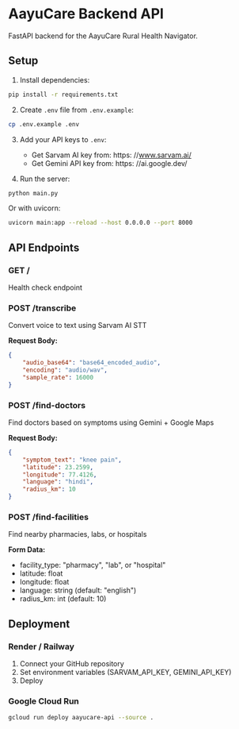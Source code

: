 # AayuCare Backend API

FastAPI backend for the AayuCare Rural Health Navigator.

## Setup

1. Install dependencies:
```bash
pip install -r requirements.txt
```

2. Create `.env` file from `.env.example`:
```bash
cp .env.example .env
```

3. Add your API keys to `.env`:
   - Get Sarvam AI key from: https: //www.sarvam.ai/
   - Get Gemini API key from: https: //ai.google.dev/

4. Run the server:
```bash
python main.py
```

Or with uvicorn:
```bash
uvicorn main:app --reload --host 0.0.0.0 --port 8000
```

## API Endpoints

### GET /
Health check endpoint

### POST /transcribe
Convert voice to text using Sarvam AI STT

**Request Body:**
```json
{
    "audio_base64": "base64_encoded_audio",
    "encoding": "audio/wav",
    "sample_rate": 16000
}
```

### POST /find-doctors
Find doctors based on symptoms using Gemini + Google Maps

**Request Body:**
```json
{
    "symptom_text": "knee pain",
    "latitude": 23.2599,
    "longitude": 77.4126,
    "language": "hindi",
    "radius_km": 10
}
```

### POST /find-facilities
Find nearby pharmacies, labs, or hospitals

**Form Data:**
- facility_type: "pharmacy",
"lab", or "hospital"
- latitude: float
- longitude: float
- language: string (default: "english")
- radius_km: int (default: 10)

## Deployment

### Render / Railway
1. Connect your GitHub repository
2. Set environment variables (SARVAM_API_KEY, GEMINI_API_KEY)
3. Deploy

### Google Cloud Run
```bash
gcloud run deploy aayucare-api --source .
```

